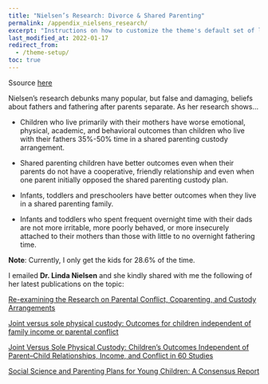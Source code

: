```yaml
---
title: "Nielsen’s Research: Divorce & Shared Parenting"
permalink: /appendix_nielsens_research/
excerpt: "Instructions on how to customize the theme's default set of layouts, includes, and stylesheets when using the Ruby Gem version."
last_modified_at: 2022-01-17
redirect_from:
  - /theme-setup/
toc: true
---
```


Ssource [here](https://nielsen.sites.wfu.edu/divorce-shared-parenting/research/) 

Nielsen’s research debunks many popular, but false and damaging, beliefs about fathers and fathering after parents separate. As her research shows…

- Children who live primarily with their mothers have worse emotional, physical, academic, and behavioral outcomes than children who live with their fathers 35%-50% time in a shared parenting custody arrangement.  
  
- Shared parenting children have better outcomes even when their parents do not have a cooperative, friendly relationship and even when one parent initially opposed the shared parenting custody plan.
  
- Infants, toddlers and preschoolers have better outcomes when they live in a shared parenting family.
  
- Infants and toddlers who spent frequent overnight time with their dads are not more irritable, more poorly behaved, or more insecurely attached to their mothers than those with little to no overnight fathering time.

**Note**: Currently, I only get the kids for 28.6% of the time.

I emailed **Dr. Linda Nielsen** and she kindly shared with me the following of her latest publications on the topic:

[Re-examining the Research on Parental Conflict, Coparenting, and Custody Arrangements](../blobs/linda_nielsen/2017%20conflict%20&%20shared%20parenting.pdf)

[Joint versus sole physical custody: Outcomes for children independent of family income or parental conflict](../blobs/linda_nielsen/2018%20%20Child%20Custody%2060%20studies.pdf)

[Joint Versus Sole Physical Custody: Children’s Outcomes Independent of Parent–Child Relationships, Income, and Conflict in 60 Studies](../blobs/linda_nielsen/2018%20JDR%2060%20studies.pdf)

[Social Science and Parenting Plans for Young Children: A Consensus Report](../blobs/linda_nielsen/Warshak%20110%20experts%20consensus%20shared%20physical%20custody%20.pdf)